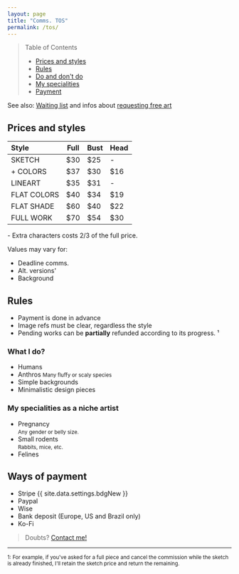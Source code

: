 ```yaml
---
layout: page
title: "Comms. TOS"
permalink: /tos/
---
```

> Table of Contents
> 
> - [Prices and styles](#prices-and-styles)
> - [Rules](#rules)
> - [Do and don't do](#what-i-do)
> - [My specialities](#my-specialities)
> - [Payment](#ways-of-payment)

See also: [Waiting list](/queue) and infos about [requesting free art](/requests)

## Prices and styles

| Style          | Full | Bust | Head |
| :------------- | ---- | ---- | ---- |
| SKETCH         | $30  | $25  | -    |
| + COLORS       | $37  | $30  | $16  |
| LINEART        | $35  | $31  | -    |
| FLAT COLORS    | $40  | $34  | $19  |
| FLAT SHADE     | $60  | $40  | $22  |
| FULL WORK      | $70  | $54  | $30  |

\- Extra characters costs 2/3 of the full price.

Values may vary for:
- Deadline comms.
- Alt. versions'
- Background

## Rules
- Payment is done in advance
- Image refs must be clear, regardless the style
- Pending works can be **partially** refunded according to its progress. ¹

### What I do?
- Humans
- Anthros
<small>Many fluffy or scaly species</small>
- Simple backgrounds
- Minimalistic design pieces

### My specialities as a niche artist
- Pregnancy<br><small>Any gender or belly size.</small>
- Small rodents<br><small>Rabbits, mice, etc.</small>
- Felines

## Ways of payment
- Stripe {{ site.data.settings.bdgNew }}
- Paypal
- Wise
- Bank deposit (Europe, US and Brazil only)
- Ko-Fi

> Doubts? [Contact me!](/contact)
____
<sub>
1: For example, if you've asked for a full piece and cancel the commission while the sketch is already finished, I'll retain the sketch price and return the remaining.
</sub>
